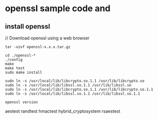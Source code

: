 # openssl sample code and 

## install openssl
//  Download openssl using a web browser
```
tar -xzvf openssl-x.x.x.tar.gz
```

```
cd ./openssl-*
./config
make
make test
sudo make install
```
```
sudo ln -s /usr/local/lib/libcrypto.so.1.1 /usr/lib/libcrypto.so
sudo ln -s /usr/local/lib/libssl.so.1.1 /usr/lib/libssl.so
sudo ln -s /usr/local/lib/libcrypto.so.1.1 /usr/lib/libcrypto.so.1.1
sudo ln -s /usr/local/lib/libssl.so.1.1 /usr/lib/libssl.so.1.1
```
```
openssl version
```

aestest
randtest
hmactest
hybrid_cryptosystem
rsaestest
